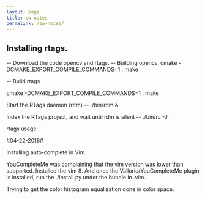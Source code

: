 ```yaml
---
layout: page
title: sw-notes
permalink: /sw-notes/
---
```

## Installing rtags.

-- Download the code opencv and rtags.
-- Building opencv.
cmake -DCMAKE_EXPORT_COMPILE_COMMANDS=1 .
make

-- Build rtags

cmake -DCMAKE_EXPORT_COMPILE_COMMANDS=1 .
make

Start the RTags daemon (rdm) -- ./bin/rdm &

Index the RTags project, and wait until rdm is silent -- ./bin/rc -J .

rtags usage:

#04-22-2018#

Installing auto-complete in Vim.

YouCompleteMe was complaining that the vim version was lower than supported.
Installed the vim 8. And once the Valloric/YouCompleteMe plugin is installed,
run the ./install.py under the bundle in .vim.

Trying to get the color histogram equalization done in color space.
